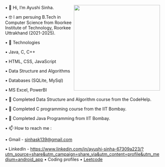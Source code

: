 
 •	 👋 Hi, I’m Ayushi Sinha. <img align='right' src="https://miro.medium.com/v2/resize:fit:850/1*IRGHmiGsa16stedQvIaZfw.gif" width="280">
 
 •	 🤓 I am persuing B.Tech in Computer Science from Roorkee Institute of Technology, Roorkee Uttrakhand (2021-2025).
 
 •	 🤖 Technologies
 
 •	 Java, C, C++
 
 •	 HTML, CSS, JavaScript
 
 •	 Data Structure and Algorithms
 
 •	 Databases (SQLite, MySql)
 
 •	 MS Excel, PowerBI
 
 •	 🌱 Completed Data Structure and Algorithm course from the CodeHelp.
 
 •	 🌱 Completed C programming course from the IIT Bombay.
 
 •	 🌱 Completed Java Programming from IIT Bombay.
 
 •	 📫 How to reach me :
 
 •	 Gmail - sinhask139@gmail.com
 
 •	 LinkedIn - https://www.linkedin.com/in/ayushi-sinha-67309a223/?utm_source=share&utm_campaign=share_via&utm_content=profile&utm_medium=android_app
 •	 Coding profiles
 •	 [Leetcode](https://leetcode.com/)
  
